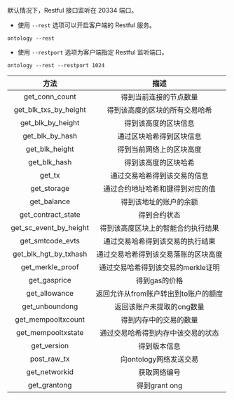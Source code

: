 
默认情况下，Restful 接口监听在 20334 端口。

- 使用 `--rest` 选项可以开启客户端的 Restful 服务。

```shell
ontology --rest
```

- 使用 `--restport` 选项为客户端指定 Restful 监听端口。

```shell
ontology --rest --restport 1024
```

|          方法          |                 描述                 |
| :--------------------: | :----------------------------------: |
|     get_conn_count     |        得到当前连接的节点数量        |
| get_blk_txs_by_height  |    得到该高度的区块的所有交易哈希    |
|   get_blk_by_height    |         得到该高度的区块信息         |
|    get_blk_by_hash     |       通过区块哈希得到区块信息       |
|     get_blk_height     |       得到当前网络上的区块高度       |
|      get_blk_hash      |         得到该高度的区块哈希         |
|         get_tx         |     通过交易哈希得到该交易的信息     |
|      get_storage       |   通过合约地址哈希和键得到对应的值   |
|      get_balance       |        得到该地址的账户的余额        |
|   get_contract_state   |             得到合约状态             |
| get_sc_event_by_height |  得到该高度区块上的智能合约执行结果  |
|    get_smtcode_evts    |   通过交易哈希得到该交易的执行结果   |
| get_blk_hgt_by_txhash  | 通过交易哈希得到该交易落账的区块高度 |
|    get_merkle_proof    |  通过交易哈希得到该交易的merkle证明  |
|      get_gasprice      |            得到gas的价格             |
|     get_allowance      | 返回允许从from账户转出到to账户的额度 |
|     get_unboundong     |      返回该账户未提取的ong数量       |
|   get_mempooltxcount   |        得到内存中的交易的数量        |
|   get_mempooltxstate   |  通过交易哈希得到内存中该交易的状态  |
|      get_version       |             得到版本信息             |
|      post_raw_tx       |        向ontology网络发送交易        |
|     get_networkid      |            获取网络编号           |
|      get_grantong      |            得到grant ong             |
